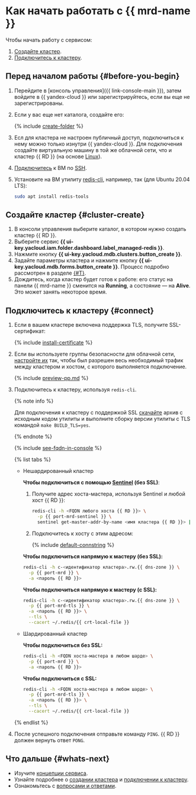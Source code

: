 # Как начать работать с {{ mrd-name }}

Чтобы начать работу с сервисом:
1. [Создайте кластер](#cluster-create).
1. [Подключитесь к кластеру](#connect).


## Перед началом работы {#before-you-begin}

1. Перейдите в [консоль управления]({{ link-console-main }}), затем войдите в {{ yandex-cloud }} или зарегистрируйтесь, если вы еще не зарегистрированы.
1. Если у вас еще нет каталога, создайте его:

   {% include [create-folder](../_includes/create-folder.md) %}

1. Есл для кластера не настроен публичный доступ, подключиться к нему можно только изнутри {{ yandex-cloud }}. Для подключения создайте виртуальную машину в той же облачной сети, что и кластер {{ RD }} (на основе [Linux](../compute/quickstart/quick-create-linux.md)).
1. [Подключитесь](../compute/operations/vm-connect/ssh.md) к ВМ по [SSH](../glossary/ssh-keygen.md).
1. Установите на ВМ утилиту [redis-cli](https://redis.io/topics/rediscli), например, так (для Ubuntu 20.04 LTS):

   ```bash
   sudo apt install redis-tools
   ```


## Создайте кластер {#cluster-create}

1. В консоли управления выберите каталог, в котором нужно создать кластер {{ RD }}.
1. Выберите сервис **{{ ui-key.yacloud.iam.folder.dashboard.label_managed-redis }}**.
1. Нажмите кнопку **{{ ui-key.yacloud.mdb.clusters.button_create }}**.
1. Задайте параметры кластера и нажмите кнопку **{{ ui-key.yacloud.mdb.forms.button_create }}**. Процесс подробно рассмотрен в разделе [{#T}](operations/cluster-create.md).
1. Дождитесь, когда кластер будет готов к работе: его статус на панели {{ mrd-name }} сменится на **Running**, а состояние — на **Alive**. Это может занять некоторое время.

## Подключитесь к кластеру {#connect}

1. Если в вашем кластере включена поддержка TLS, получите SSL-сертификат:

    {% include [install-certificate](../_includes/mdb/mrd/install-certificate.md) %}


1. Если вы используете группы безопасности для облачной сети, [настройте их](operations/connect/index.md#configuring-security-groups) так, чтобы был разрешен весь необходимый трафик между кластером и хостом, с которого выполняется подключение.

   {% include [preview-pp.md](../_includes/preview-pp.md) %}


1. Подключитесь к кластеру, используя `redis-cli`.

   {% note info %}

   Для подключения к кластеру с поддержкой SSL [скачайте](https://redis.io/download) архив с исходным кодом утилиты и выполните сборку версии утилиты с TLS командой `make BUILD_TLS=yes`.

   {% endnote %}

   {% include [see-fqdn-in-console](../_includes/mdb/see-fqdn-in-console.md) %}

   {% list tabs %}

   - Нешардированный кластер

     **Чтобы подключиться с помощью [Sentinel](https://redis.io/topics/sentinel) (без SSL)**:

     1. Получите адрес хоста-мастера, используя Sentinel и любой хост {{ RD }}:

        ```bash
        redis-cli -h <FQDN любого хоста {{ RD }}> \
          -p {{ port-mrd-sentinel }} \
          sentinel get-master-addr-by-name <имя кластера {{ RD }}> | head -n 1
        ```

     1. Подключитесь к хосту с этим адресом:

        {% include [default-connstring](../_includes/mdb/mrd/default-connstring.md) %}

     **Чтобы подключиться напрямую к мастеру (без SSL):**

     ```bash
     redis-cli -h c-<идентификатор кластера>.rw.{{ dns-zone }} \
       -p {{ port-mrd }} \
       -a <пароль {{ RD }}>
     ```

     **Чтобы подключиться напрямую к мастеру (с SSL):**

     ```bash
     redis-cli -h c-<идентификатор кластера>.rw.{{ dns-zone }} \
       -p {{ port-mrd-tls }} \
       -a <пароль {{ RD }}> \
       --tls \
       --cacert ~/.redis/{{ crt-local-file }}
     ```

   - Шардированный кластер

     **Чтобы подключиться без SSL:**

     ```bash
     redis-cli -h <FQDN хоста-мастера в любом шарде> \
       -p {{ port-mrd }} \
       -a <пароль {{ RD }}>
     ```

     **Чтобы подключиться с SSL:**

     ```bash
     redis-cli -h <FQDN хоста-мастера в любом шарде> \
       -p {{ port-mrd-tls }} \
       -a <пароль {{ RD }}> \
       --tls \
       --cacert ~/.redis/{{ crt-local-file }}
     ```

   {% endlist %}

1. После успешного подключения отправьте команду `PING`. {{ RD }} должен вернуть ответ `PONG`.

## Что дальше {#whats-next}

* Изучите [концепции сервиса](concepts/index.md).
* Узнайте подробнее о [создании кластера](operations/cluster-create.md) и [подключении к кластеру](operations/connect/index.md).
* Ознакомьтесь с [вопросами и ответами](qa/general.md).
